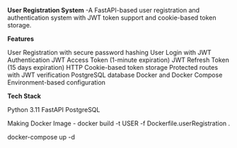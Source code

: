 **User Registration System**
-A FastAPI-based user registration and authentication system with JWT token support and cookie-based token storage.

**Features**

  User Registration with secure password hashing
  User Login with JWT Authentication
  JWT Access Token (1-minute expiration)
  JWT Refresh Token (15 days expiration)
  HTTP Cookie-based token storage
  Protected routes with JWT verification
  PostgreSQL database 
  Docker and Docker Compose 
  Environment-based configuration

**Tech Stack**

  Python 3.11
  FastAPI
  PostgreSQL


Making Docker Image -
docker build -t USER -f Dockerfile.userRegistration .

docker-compose up -d
    
